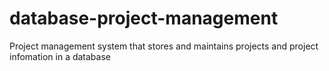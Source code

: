 # database-project-management
Project management system that stores  and maintains projects and project infomation in a database
